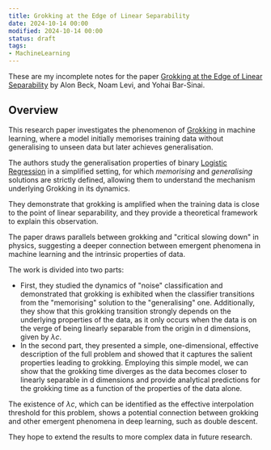 ```yaml
---
title: Grokking at the Edge of Linear Separability
date: 2024-10-14 00:00
modified: 2024-10-14 00:00
status: draft
tags:
- MachineLearning
---
```


These are my incomplete notes for the paper [Grokking at the Edge of Linear Separability](https://arxiv.org/abs/2410.04489) by Alon Beck, Noam Levi, and Yohai Bar-Sinai.

## Overview

This research paper investigates the phenomenon of [Grokking](../../permanent/grokking.md) in machine learning, where a model initially memorises training data without generalising to unseen data but later achieves generalisation.

The authors study the generalisation properties of binary [Logistic Regression](../../permanent/logistic-regression.md) in a simplified setting, for which *memorising* and *generalising* solutions are strictly defined, allowing them to understand the mechanism underlying Grokking in its dynamics.

They demonstrate that grokking is amplified when the training data is close to the point of linear separability, and they provide a theoretical framework to explain this observation.

The paper draws parallels between grokking and "critical slowing down" in physics, suggesting a deeper connection between emergent phenomena in machine learning and the intrinsic properties of data.

The work is divided into two parts:
* First, they studied the dynamics of "noise" classification and demonstrated that grokking is exhibited when the classifier transitions from the "memorising" solution to the "generalising" one. Additionally, they show that this grokking transition strongly depends on the underlying properties of the data, as it only occurs when the data is on the verge of being linearly separable from the origin in d dimensions, given by $\lambda c$.
* In the second part, they presented a simple, one-dimensional, effective description of the full problem and showed that it captures the salient properties leading to grokking. Employing this simple model, we can show that the grokking time diverges as the data becomes closer to linearly separable in d dimensions and provide analytical predictions for the grokking time as a function of the properties of the data alone.

The existence of $\lambda c$, which can be identified as the effective interpolation threshold for this problem, shows a potential connection between grokking and other emergent phenomena in deep learning, such as double descent.

They hope to extend the results to more complex data in future research.
